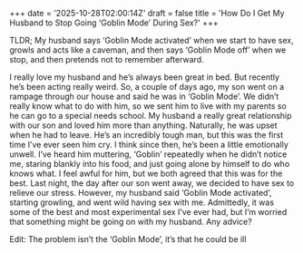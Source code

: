 +++
date = '2025-10-28T02:00:14Z'
draft = false
title = 'How Do I Get My Husband to Stop Going ‘Goblin Mode’ During Sex?'
+++

TLDR; My husband says ‘Goblin Mode activated’ when we start to have sex, growls and acts like a caveman, and then says ‘Goblin Mode off’ when we stop, and then pretends not to remember afterward.

I really love my husband and he’s always been great in bed. But recently he’s been acting really weird. So, a couple of days ago, my son went on a rampage through our house and said he was in ‘Goblin Mode’. We didn’t really know what to do with him, so we sent him to live with my parents so he can go to a special needs school. My husband a really great relationship with our son and loved him more than anything. Naturally, he was upset when he had to leave. He’s an incredibly tough man, but this was the first time I’ve ever seen him cry. I think since then, he’s been a little emotionally unwell. I’ve heard him muttering, ‘Goblin’ repeatedly when he didn’t notice me, staring blankly into his food, and just going alone by himself to do who knows what. I feel awful for him, but we both agreed that this was for the best. Last night, the day after our son went away, we decided to have sex to relieve our stress. However, my husband said ‘Goblin Mode activated’, starting growling, and went wild having sex with me. Admittedly, it was some of the best and most experimental sex I’ve ever had, but I’m worried that something might be going on with my husband. Any advice?

Edit: The problem isn’t the ‘Goblin Mode’, it’s that he could be ill
